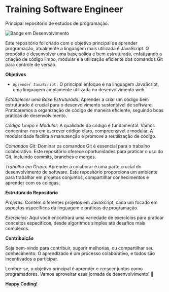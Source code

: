 # Training Software Engineer
Principal repositório de estudos de programação.

![Badge em Desenvolvimento](http://img.shields.io/static/v1?label=STATUS&message=EM%20DESENVOLVIMENTO&color=GREEN&style=for-the-badge)


Este repositório foi criado com o objetivo principal de aprender programação, atualmente a linguagem mais utilizada é JavaScript. O propósito é desenvolver uma base sólida e bem estruturada, enfatizando a criação de código limpo, modular e a utilização eficiente dos comandos Git para controle de versão.

**Objetivos**

- `Aprender JavaScript:` O principal enfoque é na linguagem JavaScript, uma linguagem amplamente utilizada no desenvolvimento web.

_Estabelecer uma Base Estruturada:_ Aprender a criar um código bem estruturado é crucial para o desenvolvimento sustentável de software. Praticaremos a organização de código de maneira eficiente, seguindo boas práticas de desenvolvimento.

_Código Limpo e Modular:_ A qualidade do código é fundamental. Vamos concentrar-nos em escrever código claro, compreensível e modular. A modularidade facilita a manutenção e promove a reutilização de código.

_Comandos Git:_ Dominar os comandos Git é essencial para o trabalho colaborativo. Este repositório oferece oportunidades para praticar o uso do Git, incluindo commits, branches e merges.

_Trabalho em Grupo:_ Aprender a colaborar é uma parte crucial do desenvolvimento de software. Este repositório proporciona um ambiente para trabalhar em projetos conjuntos, compartilhar conhecimentos e aprender com os colegas.

**Estrutura do Repositório**

_Projetos:_ Contém diferentes projetos em JavaScript, cada um focado em aspectos específicos da linguagem e práticas de programação.

_Exercícios:_ Aqui você encontrará uma variedade de exercícios para praticar conceitos específicos, desde algoritmos simples até desafios mais complexos.

**Contribuição**

Seja bem-vindo para contribuir, sugerir melhorias, ou compartilhar seu conhecimento. O aprendizado é um processo colaborativo, e todos são incentivados a participar.

Lembre-se, o objetivo principal é aprender e crescer juntos como programadores. Vamos aproveitar essa jornada de desenvolvimento! 🚀

**Happy Coding!**
